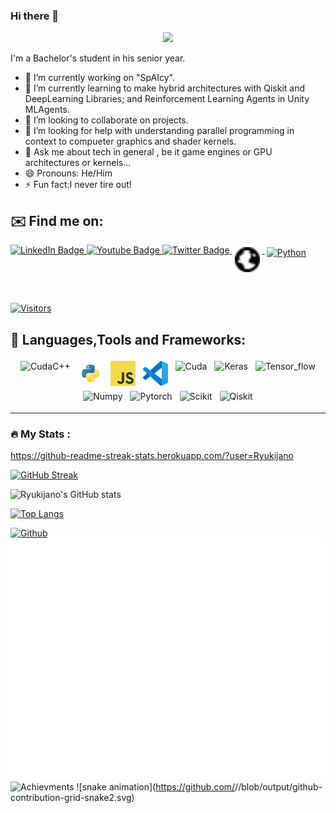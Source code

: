 ### Hi there 👋

<div id="header" align="center">
  <img src="https://media.giphy.com/media/5k5vZwRFZR5aZeniqb/giphy.gif" width="360" length="480"/>
</div>


 I'm a Bachelor's student in his senior year.

- 🔭 I’m currently working on "SpAIcy".
- 🌱 I’m currently learning to make hybrid architectures with Qiskit and DeepLearning Libraries; and Reinforcement Learning Agents in Unity MLAgents.
- 👯 I’m looking to collaborate on projects.
- 🤔 I’m looking for help with understanding parallel programming in context to compueter graphics and shader kernels.
- 💬 Ask me about tech in general , be it game engines or GPU architectures or kernels...
- 😄 Pronouns: He/Him
- ⚡ Fun fact:I never tire out!

## ✉️ Find me on:

<p align="center">

<div id="badges">
  <a href = "https://www.linkedin.com/in/gyanateet-dutta-386215192/">
  <img src="https://img.shields.io/badge/LinkedIn-blue?style=for-the-badge&logo=linkedin&logoColor=white" alt="LinkedIn Badge"/>
  </a>
   <a href="https://www.youtube.com/channel/UCf1XZKm0A_LoZj6Y22fIfcg">
    <img src="https://img.shields.io/badge/YouTube-red?style=for-the-badge&logo=youtube&logoColor=white" alt="Youtube Badge"/>
  </a>
    <a href="https://twitter.com/gyanateet">
    <img src="https://img.shields.io/badge/Twitter-blue?style=for-the-badge&logo=twitter&logoColor=white" alt="Twitter Badge"/>
  </a>
 <a href="https://ryukijano.github.io./" target="_blank" rel="noopener noreferrer"> <img src="https://raw.githubusercontent.com/iconic/open-iconic/master/svg/globe.svg" alt="Python" height="40" style="vertical-align:top; margin:4px"> </a>
 <a href="mailto:gyanateet@gmail.com"> <img src="https://cdn.jsdelivr.net/npm/simple-icons@v3/icons/gmail.svg" alt="Python" height="40" style="vertical-align:top; margin:4px"></a>
</p>

<br />

[![Visitors](https://komarev.com/ghpvc/?username=Ryukijano)](<img src="https://komarev.com/ghpvc/?username=Ryukijano&style=flat-square&color=blue" alt=""/>)

## 🧰 Languages,Tools and Frameworks:
<p align="center">
<img src="https://raw.githubusercontent.com/kriegalex/vscode-cuda/master/images/cudaIcon.png" alt="CudaC++" height="40" style="vertical-align:top; margin:4px">
<img src="https://raw.githubusercontent.com/github/explore/80688e429a7d4ef2fca1e82350fe8e3517d3494d/topics/python/python.png" alt="Python" height="40" style="vertical-align:top; margin:4px">
<img src="https://raw.githubusercontent.com/github/explore/80688e429a7d4ef2fca1e82350fe8e3517d3494d/topics/javascript/javascript.png" alt="Javascript" height="40" style="vertical-align:top; margin:4px">
<img src="https://raw.githubusercontent.com/github/explore/80688e429a7d4ef2fca1e82350fe8e3517d3494d/topics/visual-studio-code/visual-studio-code.png" alt="VS Code" height="40" style="vertical-align:top; margin:4px">
<img src="https://github.com/valohai/ml-logos/blob/master/cuda.svg" alt="Cuda" height="40" style="vertical-align:top; margin:4px">
<img src="https://github.com/valohai/ml-logos/blob/master/keras.svg" alt="Keras" height="40" style="vertical-align:top; margin:4px">
<img src="https://github.com/valohai/ml-logos/blob/master/tensorflow-tf.svg" alt="Tensor_flow" height="40" style="vertical-align:top; margin:4px">
<img src="https://github.com/valohai/ml-logos/blob/master/numpy-logo.svg" alt="Numpy" height="40" style="vertical-align:top; margin:4px">
<img src="https://github.com/valohai/ml-logos/blob/master/pytorch.svg" alt="Pytorch" height="40" style="vertical-align:top; margin:4px">
<img src="https://github.com/valohai/ml-logos/blob/master/scikit-learn.svg" alt="Scikit" height="40" style="vertical-align:top; margin:4px">
<img src="https://yt3.ggpht.com/ytc/AKedOLQLiGgNVoKuP0OOmK2l0YqdKuAHFkPqlKtPoOe63w=s900-c-k-c0x00ffffff-no-rj" alt="Qiskit" height="40" style="vertical-align:top; margin:4px">



</p>

---

### :fire: My Stats :

https://github-readme-streak-stats.herokuapp.com/?user=Ryukijano

[![GitHub Streak](http://github-readme-streak-stats.herokuapp.com?user=Ryukijano&theme=dark&background=000000)](https://git.io/streak-stats)

![Ryukijano's GitHub stats](https://github-readme-stats.vercel.app/api?username=Ryukijano&show_icons=true&theme=transparent)

[![Top Langs](https://github-readme-stats.vercel.app/api/top-langs/?username=Ryukijano&langs_count=10)](https://github.com/Ryukijano/github-readme-stats)

[![Github](https://img.shields.io/github/followers/Ryukijano?label=Follow&style=social)](https://github.com/Ryukijano)
![Metrics](/github-metrics.svg)
![Achievments](/metrics.plugin.achievements.svg)
![snake animation](https://github.com/<seu Ryukijano>/<seu Ryukijano>/blob/output/github-contribution-grid-snake2.svg)

